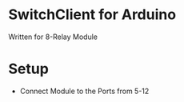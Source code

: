 # SwitchClient for Arduino

Written for 8-Relay Module

# Setup

  - Connect Module to the Ports from 5-12
